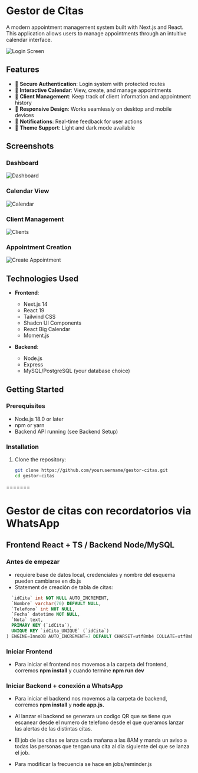 # Gestor de Citas

A modern appointment management system built with Next.js and React. This application allows users to manage appointments through an intuitive calendar interface.

![Login Screen](https://placeholder.svg?height=300&width=700&text=Login+Screen+Screenshot)

## Features

- 🔐 **Secure Authentication**: Login system with protected routes
- 📅 **Interactive Calendar**: View, create, and manage appointments
- 👥 **Client Management**: Keep track of client information and appointment history
- 📱 **Responsive Design**: Works seamlessly on desktop and mobile devices
- 🔔 **Notifications**: Real-time feedback for user actions
- 🌙 **Theme Support**: Light and dark mode available

## Screenshots

### Dashboard
![Dashboard](https://placeholder.svg?height=300&width=700&text=Dashboard+Screenshot)

### Calendar View
![Calendar](https://placeholder.svg?height=300&width=700&text=Calendar+Screenshot)

### Client Management
![Clients](https://placeholder.svg?height=300&width=700&text=Clients+Screenshot)

### Appointment Creation
![Create Appointment](https://placeholder.svg?height=300&width=700&text=Create+Appointment+Screenshot)

## Technologies Used

- **Frontend**:
  - Next.js 14
  - React 19
  - Tailwind CSS
  - Shadcn UI Components
  - React Big Calendar
  - Moment.js

- **Backend**:
  - Node.js
  - Express
  - MySQL/PostgreSQL (your database choice)

## Getting Started

### Prerequisites

- Node.js 18.0 or later
- npm or yarn
- Backend API running (see Backend Setup)

### Installation

1. Clone the repository:
   ```bash
   git clone https://github.com/yourusername/gestor-citas.git
   cd gestor-citas
=======
<h1>Gestor de citas con recordatorios via WhatsApp</h1>
<h2>Frontend React + TS / Backend Node/MySQL</h2>

<h3><b>Antes de empezar</b></h3>

- requiere base de datos local, credenciales y nombre del esquema pueden cambiarse en db.js
- Statement de creación de tabla de citas:

``` sql
  `idCita` int NOT NULL AUTO_INCREMENT,
  `Nombre` varchar(70) DEFAULT NULL,
  `Telefono` int NOT NULL,
  `Fecha` datetime NOT NULL,
  `Nota` text,
  PRIMARY KEY (`idCita`),
  UNIQUE KEY `idCita_UNIQUE` (`idCita`)
) ENGINE=InnoDB AUTO_INCREMENT=7 DEFAULT CHARSET=utf8mb4 COLLATE=utf8mb4_0900_ai_ci;

``` 
<h3>Iniciar Frontend</h3>

- Para iniciar el frontend nos movemos a la carpeta del frontend, corremos <b>npm install</b> y cuando termine <b>npm run dev</b> 

<h3>Iniciar Backend + conexión a WhatsApp</h3>

- Para iniciar el backend nos movemos a la carpeta de backend, corremos <b>npm install</b> y <b>node app.js.</b>
- Al lanzar el backend se generara un codigo QR que se tiene que escanear desde el numero de telefono desde el que queramos lanzar las alertas de las distintas citas.

- El job de las citas se lanza cada mañana a las 8AM y manda un aviso a todas las personas que tengan una cita al dia siguiente del que se lanza el job.
- Para modificar la frecuencia se hace en jobs/reminder.js

